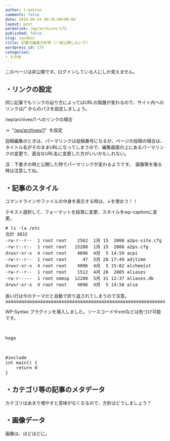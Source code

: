 ```yaml
---
author: t-matsuo
comments: false
date: 2010-06-24 00:35:00+00:00
layout: post
permalink: /wp/archives/175
published: false
slug: sandbox
title: 記事の編集方針等 (一般公開しないで)
wordpress_id: 175
categories:
- その他
---
```


このページは非公開です。ログインしている人にしか見えません。





## ・リンクの設定





同じ記事でもリンクの辿り方によってはURLの階層が変わるので、サイト内へのリンクは/" からのパスを設定しましょう。





/wp/archives/1 へのリンクの場合  

 →  "[/wp/archives/1](/archives/1)"  を設定





投稿編集のときは、パーマリンクは投稿番号になるが、ページの投稿の場合は、タイトル名がそのままURLになってしまうので、編集画面の上にあるパーマリンクの変更で、適当なURL名に変更した方がいいかもしれない。





注：下書きの時と公開した時でパーマリンクが変わるようです。　画像等を張る時は注意してね。





## ・記事のスタイル





コマンドラインやファイルの中身を表示する時は、↓を使おう！！  

 テキスト選択して、フォーマットを段落に変更、スタイルをwp-captionに変更。



<pre># ls -la /etc
合計 3832
-rw-r--r--  1 root root    2562  1月 15  2008 a2ps-site.cfg
-rw-r--r--  1 root root   15288  1月 15  2008 a2ps.cfg
drwxr-xr-x  4 root root    4096  4月  5 14:59 acpi
-rw-r--r--  1 root root      47  5月 28 17:49 adjtime
drwxr-xr-x  4 root root    4096  4月  5 15:02 alchemist
-rw-r--r--  1 root root    1512  4月 26  2005 aliases
-rw-r-----  1 root smmsp  12288  5月 31 12:37 aliases.db
drwxr-xr-x  4 root root    4096  4月  5 14:58 alsa

長い行は今のテーマだと自動で折り返されてしまうので注意。
aaaaaaaaaaaaaaaaaaaaaaaaaaaaaaaaaaaaaaaaaaaaaaaaaaaaaaaaaaaaaaaaaaaaaaaaaaaaaaaaaaaaaaaaaaaaaaaaaaaaaaaaaaaaaaaaaaaaaaa
</pre>





WP-Syntax プラグインを導入しました。ソースコードやxmlなどは色づけ可能です。



<pre>
<xml>
<foo>
<hoge a="aaaa">hoge</hoge>
</xml>
</foo>
</pre>



<pre>
#include <stdio.h>
int main() {
    return 0
}
</pre>






## ・カテゴリ等の記事のメタデータ





カテゴリはあまり増やすと意味がなくなるので、方針はどうしましょう？





## ・画像データ





画像は、ほどほどに。
